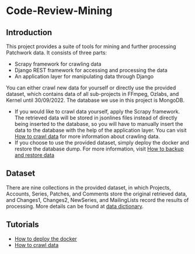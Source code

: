 # Code-Review-Mining

## Introduction

This project provides a suite of tools for mining and further processing Patchwork data. It consists of three parts:
- Scrapy framework for crawling data
- Django REST framework for accessing and processing the data
- An application layer for manipulating data through Django

You can either crawl new data for yourself or directly use the provided dataset, which contains data of all sub-projects in FFmpeg, Ozlabs, and Kernel until 30/09/2022. The database we use in this project is MongoDB.
- If you would like to crawl data yourself, apply the Scrapy framework. The retrieved data will be stored in jsonlines files instead of directly being inserted to the database, so you will have to manually insert the data to the database with the help of the application layer. You can visit [How to crawl data](https://github.com/MingzhaoLiang/code-review-mining/wiki/How-to-crawl-data) for more information about crawling data.
- If you choose to use the provided dataset, simply deploy the docker and restore the database dump. For more information, visit [How to backup and restore data](https://github.com/MingzhaoLiang/Code-Review-Mining/wiki/How-to-backup-and-restore-data)

## Dataset

There are nine collections in the provided dataset, in which Projects, Accounts, Series, Patches, and Comments store the original retrieved data, and Changes1, Changes2, NewSeries, and MailingLists record the results of processing. More details can be found at [data dictionary](https://github.com/MingzhaoLiang/code-review-mining/wiki/Data-dictionary).

## Tutorials

* [How to deploy the docker](https://github.com/MingzhaoLiang/code-review-mining/wiki/How-to-deploy-the-docker)
* [How to crawl data](https://github.com/MingzhaoLiang/code-review-mining/wiki/How-to-crawl-data)
